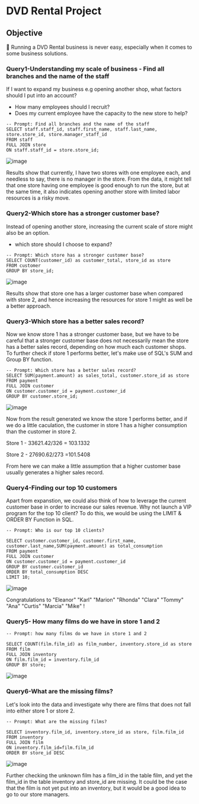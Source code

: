 # DVD Rental Project

## Objective
🤔 Running a DVD Rental business is never easy, especially when it comes to some business solutions.

### Query1-Understanding my scale of business - Find all branches and the name of the staff 

If I want to expand my business e.g opening another shop, what factors should I put into an account?
- How many employees should I recruit?
- Does my current employee have the capacity to the new store to help?

```
-- Prompt: Find all branches and the name of the staff  
SELECT staff.staff_id, staff.first_name, staff.last_name, store.store_id, store.manager_staff_id
FROM staff
FULL JOIN store
ON staff.staff_id = store.store_id;
```
![image](https://github.com/Cathytsy/DVD-SQL-Project/assets/147212218/146478fe-7d29-4e1a-96a9-1852f202f711)

Results show that currently, I have two stores with one employee each, and needless to say, there is no manager in the store.
From the data, it might tell that one store having one employee is good enough to run the store, but at the same time, it also indicates opening another store with limited labor resources is a risky move. 

### Query2-Which store has a stronger customer base?

Instead of opening another store, increasing the current scale of store might also be an option.
- which store should I choose to expand?
  
```
-- Prompt: Which store has a stronger customer base?
SELECT COUNT(customer_id) as customer_total, store_id as store
FROM customer
GROUP BY store_id;
```
![image](https://github.com/Cathytsy/DVD-SQL-Project/assets/147212218/1f6186db-ec83-4ccc-88a5-dc79766d7975)

Results show that store one has a larger customer base when compared with store 2, and hence increasing the resources for store 1 might as well be a better approach. 

### Query3-Which store has a better sales record? 

Now we know store 1 has a stronger customer base, but we have to be careful that a stronger customer base does not necessarily mean the store has a better sales record, depending on how much each customer shops. To further check if store 1 performs better, let's make use of SQL's SUM and Group BY function.

```
-- Prompt: Which store has a better sales record? 
SELECT SUM(payment.amount) as sales_total, customer.store_id as store
FROM payment 
FULL JOIN customer
ON customer.customer_id = payment.customer_id
GROUP BY customer.store_id;
```
![image](https://github.com/Cathytsy/DVD-SQL-Project/assets/147212218/5f41017d-9cbf-4a6d-8769-909328111fb3)

Now from the result generated we know the store 1 performs better, and if we do a little caculation, the customer in store 1 has a higher consumption than the customer in store 2. 

Store 1 - 33621.42/326 = 103.1332

Store 2 - 27690.62/273 =101.5408

From here we can make a little assumption that a higher customer base usually generates a higher sales record.

### Query4-Finding our top 10 customers 

Apart from expanstion, we could also think of how to leverage the current customer base in order to increase our sales revenue. Why not launch a VIP program for the top 10 client? To do this, we would be using the LIMIT & ORDER BY Function in SQL. 

```
-- Prompt: Who is our top 10 clients?

SELECT customer.customer_id, customer.first_name, customer.last_name,SUM(payment.amount) as total_consumption
FROM payment 
FULL JOIN customer
ON customer.customer_id = payment.customer_id
GROUP BY customer.customer_id
ORDER BY total_consumption DESC
LIMIT 10;

```
![image](https://github.com/Cathytsy/DVD-SQL-Project/assets/147212218/7efee866-0063-4ea3-8235-54954e398c90)

Congratulations to 
"Eleanor"
"Karl"
"Marion"
"Rhonda"
"Clara"
"Tommy"
"Ana"
"Curtis"
"Marcia"
"Mike"
!


### Query5- How many films do we have in store 1 and 2
```
-- Prompt: how many films do we have in store 1 and 2

SELECT COUNT(film.film_id) as film_number, inventory.store_id as store 
FROM film
FULL JOIN inventory 
ON film.film_id = inventory.film_id
GROUP BY store;
```
![image](https://github.com/Cathytsy/DVD-SQL-Project/assets/147212218/1ff1d25c-8931-4ca9-a247-95377085e661)


### Query6-What are the missing films?
Let's look into the data and investigate why there are films that does not fall into either store 1 or store 2.
```
-- Prompt: What are the missing films?

SELECT inventory.film_id, inventory.store_id as store, film.film_id
FROM inventory 
FULL JOIN film 
ON inventory.film_id=film.film_id
ORDER BY store_id DESC
```
![image](https://github.com/Cathytsy/DVD-SQL-Project/assets/147212218/d7886922-63ce-41b8-aa33-5c2755c8f5a2)

Further checking the unknown film has a film_id in the table film, and yet the film_id in the table inventory and store_id are missing. 
It could be the case that the film is not yet put into an inventory, but it would be a good idea to go to our store managers. 
